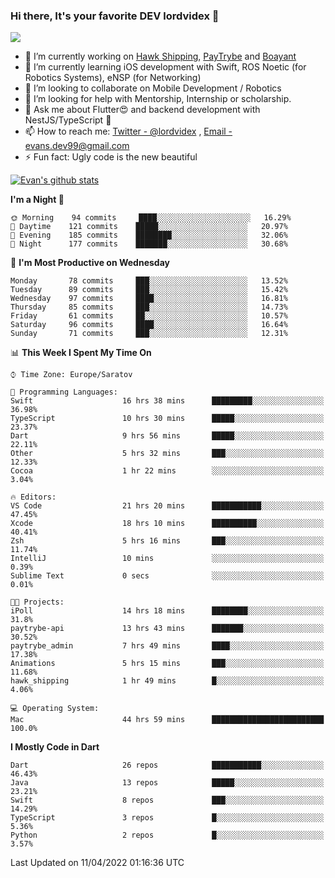 ### Hi there, It's your favorite DEV lordvidex 👋
<img src="https://komarev.com/ghpvc/?username=lordvidex&label=Views&color=blue&style=plastic" />
<!--
**lordvidex/lordvidex** is a ✨ _special_ ✨ repository because its `README.md` (this file) appears on your GitHub profile.
Here are some ideas to get you started:
-->

- 🔭 I’m currently working on [Hawk Shipping](https://hawkshipping.com), [PayTrybe](https://www.paytrybe.com) and [Boayant](https://www.github.com/boayant-dev)
- 🌱 I’m currently learning iOS development with Swift, ROS Noetic (for Robotics Systems), eNSP (for Networking)
- 👯 I’m looking to collaborate on Mobile Development / Robotics
- 🤔 I’m looking for help with Mentorship, Internship or scholarship.
- 💬 Ask me about Flutter😍 and backend development with NestJS/TypeScript 🔮
- 📫 How to reach me: [Twitter - @lordvidex](https://twitter.com/lordvidex) , [Email - evans.dev99@gmail.com](mailto:evans.dev99@gmail.com?body=Hello%20Evans,)
- ⚡ Fun fact: Ugly code is the new beautiful 

<div>
<!-- <a href="https://github.com/lordvidex">
  <img src="https://github-readme-stats.vercel.app/api/top-langs/?username=lordvidex&theme=light" />
</a>    -->
<!-- [![Top Langs](https://github-readme-stats.vercel.app/api/top-langs/?username=lordvidex)](https://github.com/lordvidex/)  -->

<a href="https://github.com/lordvidex">
 <img src="https://github-readme-stats.vercel.app/api?username=lordvidex&show_icons=true&theme=light&line_height=27" alt="Evan's github stats"/>
</a>
</div>


<!--
  <a href="https://github.com/iampawan/FlutterExampleApps">
    <img align="center" src="https://github-readme-stats.vercel.app/api/pin/?username=iampawan&repo=FlutterExampleApps&theme=light" />

  </a>
  <a href="https://github.com/iampawan/VelocityX">
   <img align="center" src="https://github-readme-stats.vercel.app/api/pin/?username=iampawan&repo=VelocityX&theme=light" />
  </a>
-->
<!--START_SECTION:waka-->
**I'm a Night 🦉** 

```text
🌞 Morning    94 commits     ████░░░░░░░░░░░░░░░░░░░░░   16.29% 
🌆 Daytime    121 commits    █████░░░░░░░░░░░░░░░░░░░░   20.97% 
🌃 Evening    185 commits    ████████░░░░░░░░░░░░░░░░░   32.06% 
🌙 Night      177 commits    ███████░░░░░░░░░░░░░░░░░░   30.68%

```
📅 **I'm Most Productive on Wednesday** 

```text
Monday       78 commits     ███░░░░░░░░░░░░░░░░░░░░░░   13.52% 
Tuesday      89 commits     ███░░░░░░░░░░░░░░░░░░░░░░   15.42% 
Wednesday    97 commits     ████░░░░░░░░░░░░░░░░░░░░░   16.81% 
Thursday     85 commits     ███░░░░░░░░░░░░░░░░░░░░░░   14.73% 
Friday       61 commits     ██░░░░░░░░░░░░░░░░░░░░░░░   10.57% 
Saturday     96 commits     ████░░░░░░░░░░░░░░░░░░░░░   16.64% 
Sunday       71 commits     ███░░░░░░░░░░░░░░░░░░░░░░   12.31%

```


📊 **This Week I Spent My Time On** 

```text
⌚︎ Time Zone: Europe/Saratov

💬 Programming Languages: 
Swift                    16 hrs 38 mins      █████████░░░░░░░░░░░░░░░░   36.98% 
TypeScript               10 hrs 30 mins      █████░░░░░░░░░░░░░░░░░░░░   23.37% 
Dart                     9 hrs 56 mins       █████░░░░░░░░░░░░░░░░░░░░   22.11% 
Other                    5 hrs 32 mins       ███░░░░░░░░░░░░░░░░░░░░░░   12.33% 
Cocoa                    1 hr 22 mins        ░░░░░░░░░░░░░░░░░░░░░░░░░   3.04%

🔥 Editors: 
VS Code                  21 hrs 20 mins      ███████████░░░░░░░░░░░░░░   47.45% 
Xcode                    18 hrs 10 mins      ██████████░░░░░░░░░░░░░░░   40.41% 
Zsh                      5 hrs 16 mins       ███░░░░░░░░░░░░░░░░░░░░░░   11.74% 
IntelliJ                 10 mins             ░░░░░░░░░░░░░░░░░░░░░░░░░   0.39% 
Sublime Text             0 secs              ░░░░░░░░░░░░░░░░░░░░░░░░░   0.01%

🐱‍💻 Projects: 
iPoll                    14 hrs 18 mins      ████████░░░░░░░░░░░░░░░░░   31.8% 
paytrybe-api             13 hrs 43 mins      ███████░░░░░░░░░░░░░░░░░░   30.52% 
paytrybe_admin           7 hrs 49 mins       ████░░░░░░░░░░░░░░░░░░░░░   17.38% 
Animations               5 hrs 15 mins       ███░░░░░░░░░░░░░░░░░░░░░░   11.68% 
hawk_shipping            1 hr 49 mins        █░░░░░░░░░░░░░░░░░░░░░░░░   4.06%

💻 Operating System: 
Mac                      44 hrs 59 mins      █████████████████████████   100.0%

```

**I Mostly Code in Dart** 

```text
Dart                     26 repos            ███████████░░░░░░░░░░░░░░   46.43% 
Java                     13 repos            █████░░░░░░░░░░░░░░░░░░░░   23.21% 
Swift                    8 repos             ███░░░░░░░░░░░░░░░░░░░░░░   14.29% 
TypeScript               3 repos             █░░░░░░░░░░░░░░░░░░░░░░░░   5.36% 
Python                   2 repos             █░░░░░░░░░░░░░░░░░░░░░░░░   3.57%

```



 Last Updated on 11/04/2022 01:16:36 UTC
<!--END_SECTION:waka-->
